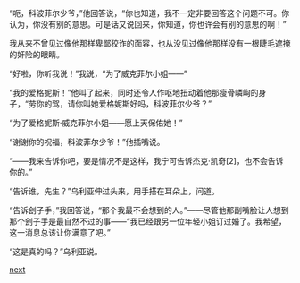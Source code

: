 
“呃，科波菲尔少爷，”他回答说，“你也知道，我不一定非要回答这个问题不可。你认为，你没有别的意思。可是话又说回来，你知道，你也许会有别的意思的啊！”

我从来不曾见过像他那样卑鄙狡诈的面容，也从没见过像他那样没有一根睫毛遮掩的奸险的眼睛。

“好啦，你听我说！”我说，“为了威克菲尔小姐——”

“我的爱格妮斯！”他叫了起来，同时还令人作呕地扭动着他那瘦骨嶙峋的身子，“劳你的驾，请你叫她爱格妮斯好吗，科波菲尔少爷？”

“为了爱格妮斯·威克菲尔小姐——愿上天保佑她！”

“谢谢你的祝福，科波菲尔少爷！”他插嘴说。

“——我来告诉你吧，要是情况不是这样，我宁可告诉杰克·凯奇[2]，也不会告诉你的。”

“告诉谁，先生？”乌利亚伸过头来，用手搭在耳朵上，问道。

“告诉刽子手，”我回答说，“那个我最不会想到的人。”——尽管他那副嘴脸让人想到那个刽子手是最自然不过的事——“我已经跟另一位年轻小姐订过婚了。我希望，这一消息总该让你满意了吧。”

“这是真的吗？”乌利亚说。

[next](page506.md)